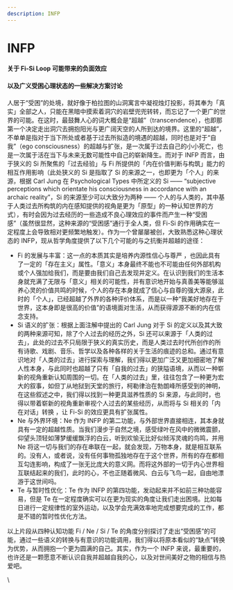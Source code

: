```yaml
---
description: INFP
---
```


# INFP

#### 关于 Fi-Si Loop 可能带来的负面效应

#### 以及广义受困心理状态的一些解决方案讨论

人居于“受困”的处境，就好像于柏拉图的山洞寓言中凝视烛灯投影，将其奉为「真实」全部之人，只能在黑暗中摸索着洞穴的岩壁兜兜转转，而忘记了一个更广的世界的可能。在这时，最鼓舞人心的词大概会是“超越”（transcendence），也即那第一个决定走出洞穴去拥抱阳光与更广阔天空的人所到达的境界。这里的“超越”，不单单是指对于当下所处或者基于过去所拟造的境遇的超越，同时也是对于“自我”（ego consciousness）的超越与扩张，是一次属于过去自己的小小死亡，也是一次属于活在当下与未来无数可能性中自己的崭新降生。而对于 INFP 而言，由于狭义的 Si 所聚焦的「过去经验」与 Fi 所提供的「内在价值判断与构筑」能力的相互作用影响（此处狭义的 Si 是指取了 Si 的来源之一，也即更为「个人」的来源，根据 Carl Jung 在 Psychological Types 中所定义的 Si —— “subjective perceptions which orientate his consciousness in accordance with an archaic reality”，Si 的来源至少可以大致分为两种 —— 个人的与人类的，其中基于人类过去所构筑的内在感知提供的视角是更为「原型」的一种认知世界的方式），有时会因为过去经历的一些造成不良心理效应的事件而产生一种“受困感”（虽然很显然，这种来源的“受困感”通行于全人类，但 Fi-Si 的作用确实在一定程度上会导致相对更频繁地触发）。作为一个曾屡屡被创，大致熟悉这种心理状态的 INFP，现从哲学角度提供了以下几个可能的与之抗衡并超越的途径：

* Fi 的发展与丰富：这一点的本质其实是培养内源性信心与尊严 ，也因此具有了一定的「存在主义」属性。「意义」本身最终不能也不可能由任何外部机构或个人强加给我们，而是要由我们自己去发现并定义。在认识到我们的生活本身就充满了无限与「意义」相关的可能性，并有意识地开始与真善美等能够滋养心灵的价值共鸣的时候，个人的存在本身就成了信心与自尊的强大源泉，此时的「个人」，已经超越了外界的各种评价体系，而是以一种“我美好地存在于世界，这本身即是很高的价值”的语境面对生活，从而获得源源不断的内在信念支持。
* Si 语义的扩张：根据上面注解中提出的 Carl Jung 对于 Si 的定义以及其大致的两种来源可知，除了个人过去的经历之外，Si 还可以来源于「人类的过去」，此处的过去不只局限于狭义的真实历史，而是人类过去时代所创作的所有诗歌、戏剧、音乐、哲学以及各种各样的关于生活的痕迹的总和。通过有意识地对「人类的过去」进行探索与理解，我们得以更加广泛又更加细密地了解人性本身，与此同时也超越了只有「自我的过去」的狭隘语境，从而以一种崭新的视角重新认知周围的一切。在「人类的过去」里，往往包含了一种更为宏大的叙事，如但丁从地狱到天堂的旅行，柯勒律治在勃朗峰所感受到的神明，在这些叙述之中，我们得以找到一种更具滋养性质的 Si 来源，与此同时，也得以带着崭新的视角重新审视个人过去的某些经历，从而将与 Si 相关的「内在对话」转换 ，让 Fi-Si 的效应更具有扩张属性。
* Ne 与外界环境：Ne 作为 INFP 的第二功能，与外部世界直接相连，其本身就具有一定的超越性质。当我们漫步于自然之境，感受绿叶在风中的微微震颤，仰望头顶轻如薄梦缓缓飘浮的白云，听到欢愉无比好似倾泻灵魂的鸟鸣，并用 Ne 将这一切与我们的存在串联在一起，就会发现，万物本身，就是相互联系的。没有人，或者说，没有任何事物孤独地存在于这个世界，所有的存在都相互勾连影响，构成了一张无比庞大的意义网。而将这外部的一切于内心世界相互联结起来的我们，此时的心，不也正随着微风、白云与飞鸟一起，自由地漂游于这世间吗。
* Te 与暂时性优化：Te 作为 INFP 的第四功能，发动起来并不如前三种功能容易，但是 Te 在一定程度确实可以在更为现实的角度让我们走出困境。比如每日进行一定规律性的室外运动，以及学会充满效率地完成想要完成的工作，都是不错的暂时性优化方法。

以上片段从四种认知功能 Fi / Ne / Si / Te 的角度分别探讨了走出“受困感”的可能，通过一些语义的转换与有意识的功能调用，我们得以将原本看似的“缺点”转换为优势，从而拥抱一个更为圆满的自己。其实，作为一个 INFP 来说，最重要的，也许还是一颗愿意不断认识自我并超越自我的心，以及对世间美好之物的相信与热爱吧。

\
